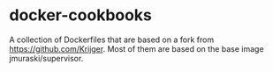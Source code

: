 docker-cookbooks
================

A collection of Dockerfiles that are based on a fork from https://github.com/Krijger. Most of them are based on the base image jmuraski/supervisor.


